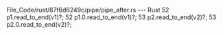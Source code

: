 File_Code/rust/87f6d6249c/pipe/pipe_after.rs --- Rust
52     p1.read_to_end(v1)?;                                                                                                                                  52     p1.0.read_to_end(v1)?;
53     p2.read_to_end(v2)?;                                                                                                                                  53     p2.0.read_to_end(v2)?;

